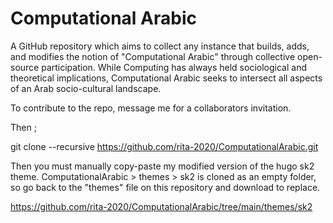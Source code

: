 # Computational Arabic
A GitHub repository which aims to collect any instance that builds, adds, and modifies the notion of "Computational Arabic" through collective open-source participation. While Computing has always held sociological and theoretical implications, Computational Arabic seeks to intersect all aspects of an Arab socio-cultural landscape. 

To contribute to the repo, message me for a collaborators invitation.

Then ; 

git clone --recursive https://github.com/rita-2020/ComputationalArabic.git 

Then you must manually copy-paste my modified version of the hugo sk2 theme. 
ComputationalArabic > themes > sk2 is cloned as an empty folder, so go back to the "themes" file on this repository and download to replace. 

https://github.com/rita-2020/ComputationalArabic/tree/main/themes/sk2 
